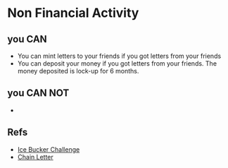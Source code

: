 # Non Financial Activity




## you CAN
- You can mint letters to your friends if you got letters from your friends
- You can deposit your money if you got letters from your friends. The money deposited is lock-up for 6 months.

## you CAN NOT
- 

## Refs
- [Ice Bucker Challenge](https://en.wikipedia.org/wiki/Ice_Bucket_Challenge)
- [Chain Letter](https://en.wikipedia.org/wiki/Chain_letter)
